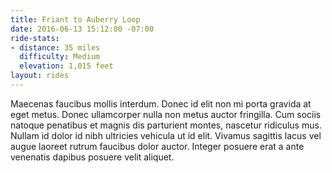 ```yaml
---
title: Friant to Auberry Loop
date: 2016-06-13 15:12:00 -07:00
ride-stats:
- distance: 35 miles
  difficulty: Medium
  elevation: 1,015 feet
layout: rides
---
```


Maecenas faucibus mollis interdum. Donec id elit non mi porta gravida at eget metus. Donec ullamcorper nulla non metus auctor fringilla. Cum sociis natoque penatibus et magnis dis parturient montes, nascetur ridiculus mus. Nullam id dolor id nibh ultricies vehicula ut id elit. Vivamus sagittis lacus vel augue laoreet rutrum faucibus dolor auctor. Integer posuere erat a ante venenatis dapibus posuere velit aliquet.